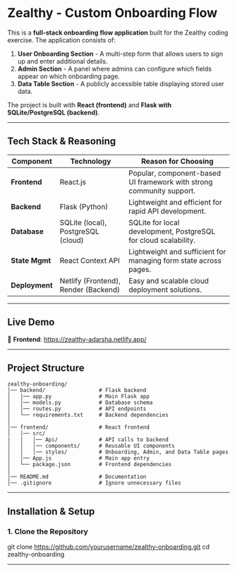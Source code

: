 # Zealthy - Custom Onboarding Flow

This is a **full-stack onboarding flow application** built for the Zealthy coding exercise. The application consists of:
1. **User Onboarding Section** - A multi-step form that allows users to sign up and enter additional details.
2. **Admin Section** - A panel where admins can configure which fields appear on which onboarding page.
3. **Data Table Section** - A publicly accessible table displaying stored user data.

The project is built with **React (frontend)** and **Flask with SQLite/PostgreSQL (backend)**.

---

## **Tech Stack & Reasoning**
| Component      | Technology       | Reason for Choosing |
|---------------|-----------------|---------------------|
| **Frontend**  | React.js         | Popular, component-based UI framework with strong community support. |
| **Backend**   | Flask (Python)   | Lightweight and efficient for rapid API development. |
| **Database**  | SQLite (local), PostgreSQL (cloud) | SQLite for local development, PostgreSQL for cloud scalability. |
| **State Mgmt**| React Context API | Lightweight and sufficient for managing form state across pages. |
| **Deployment**| Netlify (Frontend), Render (Backend) | Easy and scalable cloud deployment solutions. |

---

## **Live Demo**
🔗 **Frontend**: https://zealthy-adarsha.netlify.app/

---
## **Project Structure**
```plaintext
zealthy-onboarding/
│── backend/                 # Flask backend
│   │── app.py               # Main Flask app
│   │── models.py            # Database schema
│   │── routes.py            # API endpoints
│   └── requirements.txt     # Backend dependencies
│
│── frontend/                # React frontend
│   │── src/
|   |   │── Api/             # API calls to backend
│   │   │── components/      # Reusable UI components
│   │   │── styles/          # Onboarding, Admin, and Data Table pages
│   │── App.js               # Main app entry
│   └── package.json         # Frontend dependencies
│
│── README.md                # Documentation
│── .gitignore               # Ignore unnecessary files

```
---

## **Installation & Setup**
### **1. Clone the Repository**

git clone https://github.com/yourusername/zealthy-onboarding.git
cd zealthy-onboarding

---





